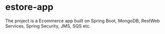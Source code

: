 # estore-app
The project is a Ecommerce app built on Spring Boot, MongoDB, RestWeb Services, Spring Security, JMS, SQS etc.
